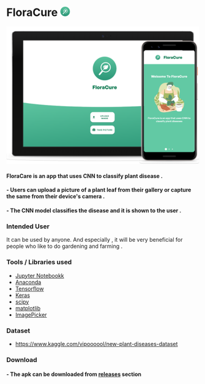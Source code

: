 # FloraCure <img src="readme/logo.png" width="25px">

<img src="readme/main.png" width="900px">

#### FloraCare is an app that uses CNN to classify plant disease . 
#### - Users can upload a picture of a plant leaf from their gallery or capture the same from their device's camera .
#### - The CNN model classifies the disease and it is shown to the user .

### Intended User
It can be used by anyone. And especially , it will be very beneficial for people who like to do gardening and farming .

### Tools / Libraries used

- [Jupyter Notebookk](https://jupyter.org/)
- [Anaconda](https://anaconda.org/)
- [Tensorflow](https://www.tensorflow.org/lite) 
- [Keras](https://keras.io/)
- [scipy](https://scipy.org/)
- [matplotlib](https://anaconda.org/conda-forge/matplotlib)
- [ImagePicker](https://github.com/Drjacky/ImagePicker)

### Dataset
- https://www.kaggle.com/vipoooool/new-plant-diseases-dataset


### Download
#### - The apk can be downloaded from [releases](https://github.com/anubhav811/FloraCure/releases) section




